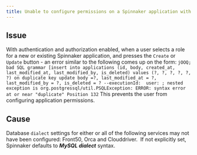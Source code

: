 ```yaml
---
title: Unable to configure permissions on a Spinnaker application with a PostgreSQL database
---
```


## Issue
With authentication and authorization enabled, when a user selects a role for a new or existing Spinnaker application, and presses the ```Create``` or ```Update``` button - an error similar to the following comes up on the form:
```jOOQ; bad SQL grammar [insert into applications (id, body, created_at, last_modified_at, last_modified_by, is_deleted) values (?, ?, ?, ?, ?, ?) on duplicate key update body =?, last_modified_at = ?, last_modified_by = ?, is_deleted = ? --executionId:  user: ; nested exception is org.postgressql/util.PSQLException: ERROR: syntax error at or near "duplicate" Position 132```
This prevents the user from configuring application permissions.

## Cause
Database ```dialect``` settings for either or all of the following services may not have been configured: Front50, Orca and Clouddriver. 
If not explicitly set, Spinnaker defaults to ***MySQL dialect*** syntax.

